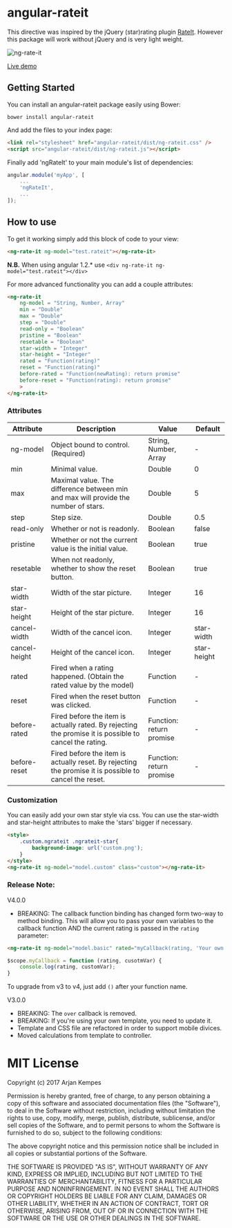 # angular-rateit

This directive was inspired by the jQuery (star)rating plugin [RateIt](http://rateit.codeplex.com/).
However this package will work without jQuery and is very light weight.

![ng-rate-it](ng-rate-it.png?raw=true)

[Live demo](http://akempes.github.io/angular-rateit/)

## Getting Started

You can install an angular-rateit package easily using Bower:

```shell
bower install angular-rateit
```

And add the files to your index page:

```html
<link rel="stylesheet" href="angular-rateit/dist/ng-rateit.css" />
<script src="angular-rateit/dist/ng-rateit.js"></script>
```

Finally add 'ngRateIt' to your main module's list of dependencies:

```js
angular.module('myApp', [
	...
    'ngRateIt',
    ...
]);
```

## How to use

To get it working simply add this block of code to your view:

```html
<ng-rate-it ng-model="test.rateit"></ng-rate-it>
```
**N.B.** When using angular 1.2.* use `<div ng-rate-it ng-model="test.rateit"></div>`

For more advanced functionality you can add a couple attributes:

```html
<ng-rate-it 
	ng-model = "String, Number, Array"
	min = "Double"
	max = "Double"
	step = "Double"
	read-only = "Boolean"
	pristine = "Boolean"
	resetable = "Boolean"
	star-width = "Integer"
	star-height = "Integer"
	rated = "Function(rating)"
	reset = "Function(rating)"
	before-rated = "Function(newRating): return promise"
	before-reset = "Function(rating): return promise"
	>
</ng-rate-it>
```

### Attributes

| Attribute | Description | Value | Default |
|---|---|---|---|
| ng-model     	| Object bound to control. (Required) | String, Number, Array | - |
| min          	| Minimal value. | Double | 0 |
| max          	| Maximal value. The difference between min and max will provide the number of stars. | Double | 5 |
| step         	| Step size. | Double | 0.5 |
| read-only    	| Whether or not is readonly. | Boolean | false |
| pristine     	| Whether or not the current value is the initial value. | Boolean | true |
| resetable    	| When not readonly, whether to show the reset button. | Boolean | true |
| star-width   	| Width of the star picture. | Integer | 16 |
| star-height  	| Height of the star picture. | Integer | 16 |
| cancel-width  | Width of the cancel icon. | Integer | star-width |
| cancel-height | Height of the cancel icon. | Integer | star-height |
| rated        	| Fired when a rating happened. (Obtain the rated value by the model) | Function | - |
| reset        	| Fired when the reset button was clicked. | Function | - |
| before-rated 	| Fired before the item is actually rated. By rejecting the promise it is possible to cancel the rating. | Function: return promise | - |
| before-reset 	| Fired before the item is actually reset. By rejecting the promise it is possible to cancel the reset. | Function: return promise | - |


### Customization

You can easily add your own star style via css. You can use the star-width and star-height attributes to make the 'stars' bigger if necessary.

```html
<style>
	.custom.ngrateit .ngrateit-star{
		background-image: url('custom.png');
	}
</style>
<ng-rate-it ng-model="model.custom" class="custom"></ng-rate-it>
```

### Release Note:

V4.0.0

* BREAKING: The callback function binding has changed form two-way to method binding. This will allow you to pass your own variables to the callback function AND the current rating is passed in the `rating` parameter:  
```html
<ng-rate-it ng-model="model.basic" rated="myCallback(rating, 'Your own var')"></ng-rate-it>
```
```js
$scope.myCallback = function (rating, cusotmVar) {
	console.log(rating, customVar);
}
```
To upgrade from v3 to v4, just add `()` after your function name.


V3.0.0

* BREAKING: The `over` callback is removed.
* BREAKING: If you're using your own template, you need to update it.
* Template and CSS file are refactored in order to support mobile divices.
* Moved calculations from template to controller.

# MIT License

Copyright (c) 2017 Arjan Kempes

Permission is hereby granted, free of charge, to any person obtaining a copy
of this software and associated documentation files (the "Software"), to deal
in the Software without restriction, including without limitation the rights
to use, copy, modify, merge, publish, distribute, sublicense, and/or sell
copies of the Software, and to permit persons to whom the Software is
furnished to do so, subject to the following conditions:

The above copyright notice and this permission notice shall be included in all
copies or substantial portions of the Software.

THE SOFTWARE IS PROVIDED "AS IS", WITHOUT WARRANTY OF ANY KIND, EXPRESS OR
IMPLIED, INCLUDING BUT NOT LIMITED TO THE WARRANTIES OF MERCHANTABILITY,
FITNESS FOR A PARTICULAR PURPOSE AND NONINFRINGEMENT. IN NO EVENT SHALL THE
AUTHORS OR COPYRIGHT HOLDERS BE LIABLE FOR ANY CLAIM, DAMAGES OR OTHER
LIABILITY, WHETHER IN AN ACTION OF CONTRACT, TORT OR OTHERWISE, ARISING FROM,
OUT OF OR IN CONNECTION WITH THE SOFTWARE OR THE USE OR OTHER DEALINGS IN THE
SOFTWARE.

